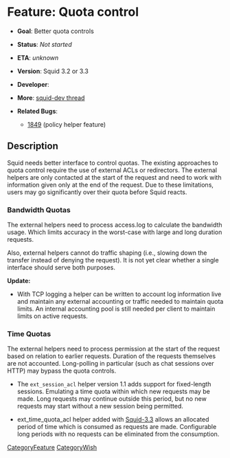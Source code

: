 # Feature: Quota control

  - **Goal**: Better quota controls

  - **Status**: *Not started*

  - **ETA**: *unknown*

  - **Version**: Squid 3.2 or 3.3

  - **Developer**:

  - **More**: [squid-dev
    thread](http://www.squid-cache.org/mail-archive/squid-dev/200902/0138.html)

  - **Related Bugs**:
    
      - [1849](https://bugs.squid-cache.org/show_bug.cgi?id=1849#)
        (policy helper feature)

## Description

Squid needs better interface to control quotas. The existing approaches
to quota control require the use of external ACLs or redirectors. The
external helpers are only contacted at the start of the request and need
to work with information given only at the end of the request. Due to
these limitations, users may go significantly over their quota before
Squid reacts.

### Bandwidth Quotas

The external helpers need to process access.log to calculate the
bandwidth usage. Which limits accuracy in the worst-case with large and
long duration requests.

Also, external helpers cannot do traffic shaping (i.e., slowing down the
transfer instead of denying the request). It is not yet clear whether a
single interface should serve both purposes.

**Update:**

  - With TCP logging a helper can be written to account log information
    live and maintain any external accounting or traffic needed to
    maintain quota limits. An internal accounting pool is still needed
    per client to maintain limits on active requests.

### Time Quotas

The external helpers need to process permission at the start of the
request based on relation to earlier requests. Duration of the requests
themselves are not accounted. Long-polling in particular (such as chat
sessions over HTTP) may bypass the quota controls.

  - The `ext_session_acl` helper version 1.1 adds support for
    fixed-length sessions. Emulating a time quota within which new
    requests may be made. Long requests may continue outside this
    period, but no new requests may start without a new session being
    permitted.

  - ext\_time\_quota\_acl helper added with
    [Squid-3.3](/Releases/Squid-3.3#)
    allows an allocated period of time which is consumed as requests are
    made. Configurable long periods with no requests can be eliminated
    from the consumption.

[CategoryFeature](/CategoryFeature#)
[CategoryWish](/CategoryWish#)
